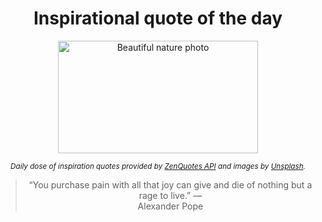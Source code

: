 
<div align="center">

# Inspirational quote of the day

<img src="./data/photo.jpeg" alt="Beautiful nature photo" width="320" height="180">

<sub><i>Daily dose of inspiration quotes provided by [ZenQuotes API](https://zenquotes.io/) and images by [Unsplash](https://unsplash.com/).</i></sub>


<blockquote>&ldquo;You purchase pain with all that joy can give and die of nothing but a rage to live.&rdquo; &mdash; <footer>Alexander Pope</footer></blockquote>

</div>

